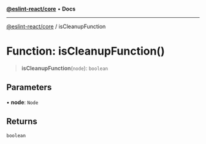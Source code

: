 [**@eslint-react/core**](../README.md) • **Docs**

***

[@eslint-react/core](../README.md) / isCleanupFunction

# Function: isCleanupFunction()

> **isCleanupFunction**(`node`): `boolean`

## Parameters

• **node**: `Node`

## Returns

`boolean`

